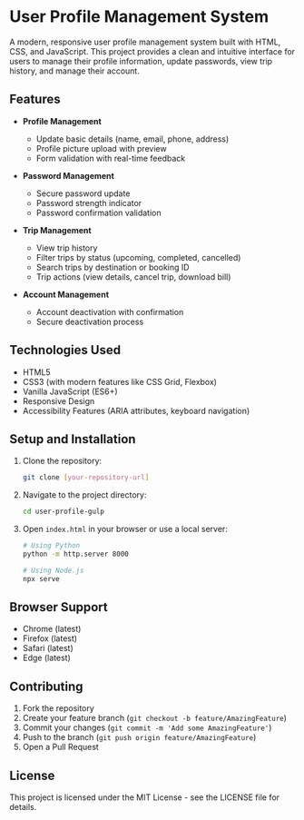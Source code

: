 # User Profile Management System

A modern, responsive user profile management system built with HTML, CSS, and JavaScript. This project provides a clean and intuitive interface for users to manage their profile information, update passwords, view trip history, and manage their account.

## Features

- **Profile Management**
  - Update basic details (name, email, phone, address)
  - Profile picture upload with preview
  - Form validation with real-time feedback

- **Password Management**
  - Secure password update
  - Password strength indicator
  - Password confirmation validation

- **Trip Management**
  - View trip history
  - Filter trips by status (upcoming, completed, cancelled)
  - Search trips by destination or booking ID
  - Trip actions (view details, cancel trip, download bill)

- **Account Management**
  - Account deactivation with confirmation
  - Secure deactivation process

## Technologies Used

- HTML5
- CSS3 (with modern features like CSS Grid, Flexbox)
- Vanilla JavaScript (ES6+)
- Responsive Design
- Accessibility Features (ARIA attributes, keyboard navigation)

## Setup and Installation

1. Clone the repository:
   ```bash
   git clone [your-repository-url]
   ```

2. Navigate to the project directory:
   ```bash
   cd user-profile-gulp
   ```

3. Open `index.html` in your browser or use a local server:
   ```bash
   # Using Python
   python -m http.server 8000
   
   # Using Node.js
   npx serve
   ```

## Browser Support

- Chrome (latest)
- Firefox (latest)
- Safari (latest)
- Edge (latest)

## Contributing

1. Fork the repository
2. Create your feature branch (`git checkout -b feature/AmazingFeature`)
3. Commit your changes (`git commit -m 'Add some AmazingFeature'`)
4. Push to the branch (`git push origin feature/AmazingFeature`)
5. Open a Pull Request

## License

This project is licensed under the MIT License - see the LICENSE file for details. 